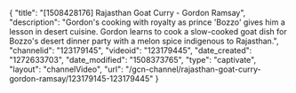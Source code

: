 {
    "title": "[1508428176] Rajasthan Goat Curry - Gordon Ramsay",
    "description": "Gordon's cooking with royalty as prince 'Bozzo' gives him a lesson in desert cuisine. Gordon learns to cook a slow-cooked goat dish for Bozzo's desert dinner party with a melon spice indigenous to Rajasthan.",
    "channelid": "123179145",
    "videoid": "123179445",
    "date_created": "1272633703",
    "date_modified": "1508373765",
    "type": "captivate",
    "layout": "channelVideo",
    "url": "\/gcn-channel\/rajasthan-goat-curry-gordon-ramsay\/123179145-123179445"
}